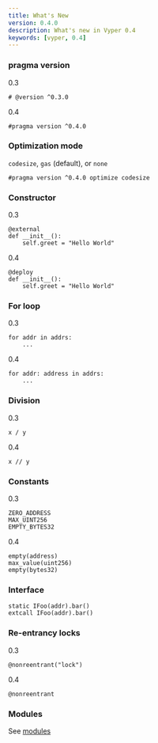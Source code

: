 ```yaml
---
title: What's New
version: 0.4.0
description: What's new in Vyper 0.4
keywords: [vyper, 0.4]
---
```


### pragma version

0.3

```vyper
# @version ^0.3.0
```

0.4

```vyper
#pragma version ^0.4.0
```

### Optimization mode

`codesize`, `gas` (default), or `none`

```vyper
#pragma version ^0.4.0 optimize codesize
```

### Constructor

0.3

```vyper
@external
def __init__():
    self.greet = "Hello World"
```

0.4

```vyper
@deploy
def __init__():
    self.greet = "Hello World"
```

### For loop

0.3

```vyper
for addr in addrs:
    ...
```

0.4

```vyper
for addr: address in addrs:
    ...
```

### Division

0.3

```shell
x / y
```

0.4

```shell
x // y
```

### Constants

0.3

```vyper
ZERO_ADDRESS
MAX_UINT256
EMPTY_BYTES32
```

0.4

```vyper
empty(address)
max_value(uint256)
empty(bytes32)
```

### Interface

```vyper
static IFoo(addr).bar()
extcall IFoo(addr).bar()
```

### Re-entrancy locks

0.3

```vyper
@nonreentrant("lock")
```

0.4

```vyper
@nonreentrant
```

### Modules

See [modules](/modules)

